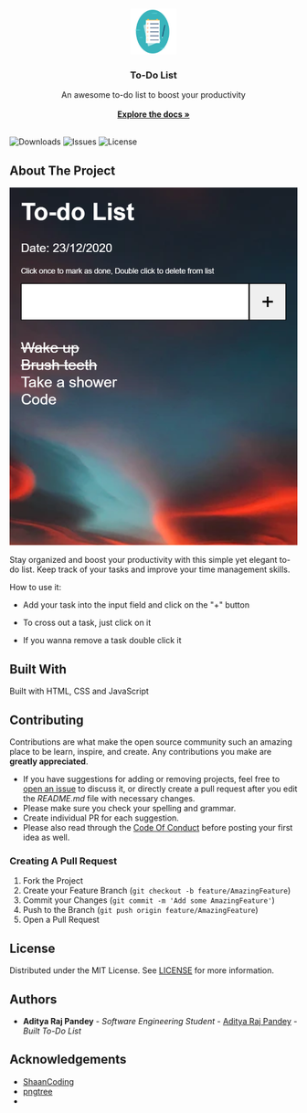 <br/>
<p align="center">
  <a href="https://github.com/HimalayanPanda/ToDoList">
    <img src="images/logo.png" alt="Logo" width="80" height="80">
  </a>

  <h3 align="center">To-Do List</h3>

  <p align="center">
    An awesome to-do list to boost your productivity
    <br/>
    <br/>
    <a href="https://github.com/HimalayanPanda/ToDoList"><strong>Explore the docs »</strong></a>
    <br/>
    <br/>
  </p>
</p>

![Downloads](https://img.shields.io/github/downloads/HimalayanPanda/ToDoList/total) ![Issues](https://img.shields.io/github/issues/HimalayanPanda/ToDoList) ![License](https://img.shields.io/github/license/HimalayanPanda/ToDoList) 

## About The Project

![Screen Shot](images/screenshot.png)

Stay organized and boost your productivity with this simple yet elegant to-do list. Keep track of your tasks and improve your time management skills.

How to use it:

* Add your task into the input field and click on the "+" button

* To cross out a task, just click on it
* If you wanna remove a task double click it



## Built With

Built with HTML, CSS and JavaScript

## Contributing

Contributions are what make the open source community such an amazing place to be learn, inspire, and create. Any contributions you make are **greatly appreciated**.
* If you have suggestions for adding or removing projects, feel free to [open an issue](https://github.com/HimalayanPanda/ToDoList/issues/new) to discuss it, or directly create a pull request after you edit the *README.md* file with necessary changes.
* Please make sure you check your spelling and grammar.
* Create individual PR for each suggestion.
* Please also read through the [Code Of Conduct](https://github.com/HimalayanPanda/ToDoList/blob/main/CODE_OF_CONDUCT.md) before posting your first idea as well.

### Creating A Pull Request

1. Fork the Project
2. Create your Feature Branch (`git checkout -b feature/AmazingFeature`)
3. Commit your Changes (`git commit -m 'Add some AmazingFeature'`)
4. Push to the Branch (`git push origin feature/AmazingFeature`)
5. Open a Pull Request

## License

Distributed under the MIT License. See [LICENSE](https://github.com/HimalayanPanda/ToDoList/blob/main/LICENSE.md) for more information.

## Authors

* **Aditya Raj Pandey** - *Software Engineering Student* - [Aditya Raj Pandey](https://github.com/HimalayanPanda) - *Built To-Do List*

## Acknowledgements

* [ShaanCoding](https://github.com/ShaanCoding)
* [pngtree](https://pngtree.com/so/business-affairs)
* []()
